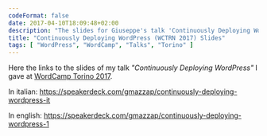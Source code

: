 ```yaml
---
codeFormat: false
date: 2017-04-10T18:09:48+02:00
description: "The slides for Giuseppe's talk 'Continuously Deploying WordPress' at WordCamp Torino 2017."
title: "Continuously Deploying WordPress (WCTRN 2017) Slides"
tags: [ "WordPress", "WordCamp", "Talks", "Torino" ]
---
```


Here the links to the slides of my talk *"Continuously Deploying WordPress"* I gave at  [WordCamp Torino 2017](https://2017.torino.wordcamp.org/).

In italian: https://speakerdeck.com/gmazzap/continuously-deploying-wordpress-it

In english: https://speakerdeck.com/gmazzap/continuously-deploying-wordpress-1

